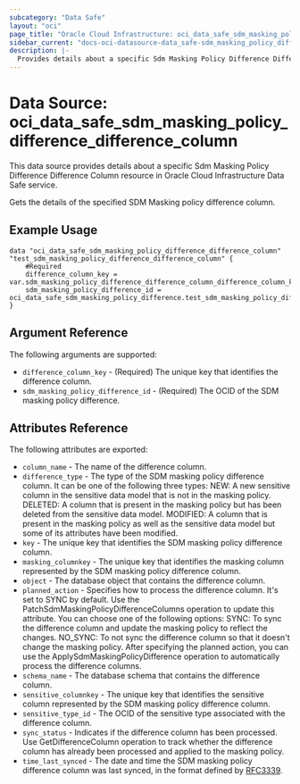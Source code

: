 ```yaml
---
subcategory: "Data Safe"
layout: "oci"
page_title: "Oracle Cloud Infrastructure: oci_data_safe_sdm_masking_policy_difference_difference_column"
sidebar_current: "docs-oci-datasource-data_safe-sdm_masking_policy_difference_difference_column"
description: |-
  Provides details about a specific Sdm Masking Policy Difference Difference Column in Oracle Cloud Infrastructure Data Safe service
---
```


# Data Source: oci_data_safe_sdm_masking_policy_difference_difference_column
This data source provides details about a specific Sdm Masking Policy Difference Difference Column resource in Oracle Cloud Infrastructure Data Safe service.

Gets the details of the specified SDM Masking policy difference column.

## Example Usage

```hcl
data "oci_data_safe_sdm_masking_policy_difference_difference_column" "test_sdm_masking_policy_difference_difference_column" {
	#Required
	difference_column_key = var.sdm_masking_policy_difference_difference_column_difference_column_key
	sdm_masking_policy_difference_id = oci_data_safe_sdm_masking_policy_difference.test_sdm_masking_policy_difference.id
}
```

## Argument Reference

The following arguments are supported:

* `difference_column_key` - (Required) The unique key that identifies the difference column.
* `sdm_masking_policy_difference_id` - (Required) The OCID of the SDM masking policy difference.


## Attributes Reference

The following attributes are exported:

* `column_name` - The name of the difference column.
* `difference_type` - The type of the SDM masking policy difference column. It can be one of the following three types: NEW: A new sensitive column in the sensitive data model that is not in the masking policy. DELETED: A column that is present in the masking policy but has been deleted from the sensitive data model. MODIFIED: A column that is present in the masking policy as well as the sensitive data model but some of its attributes have been modified. 
* `key` - The unique key that identifies the SDM masking policy difference column.
* `masking_columnkey` - The unique key that identifies the masking column represented by the SDM masking policy difference column.
* `object` - The database object that contains the difference column.
* `planned_action` - Specifies how to process the difference column. It's set to SYNC by default. Use the PatchSdmMaskingPolicyDifferenceColumns operation to update this attribute. You can choose one of the following options: SYNC: To sync the difference column and update the masking policy to reflect the changes. NO_SYNC: To not sync the difference column so that it doesn't change the masking policy. After specifying the planned action, you can use the ApplySdmMaskingPolicyDifference operation to automatically process the difference columns. 
* `schema_name` - The database schema that contains the difference column.
* `sensitive_columnkey` - The unique key that identifies the sensitive column represented by the SDM masking policy difference column.
* `sensitive_type_id` - The OCID of the sensitive type associated with the difference column.
* `sync_status` - Indicates if the difference column has been processed. Use GetDifferenceColumn operation to  track whether the difference column has already been processed and applied to the masking policy. 
* `time_last_synced` - The date and time the SDM masking policy difference column was last synced, in the format defined by [RFC3339](https://tools.ietf.org/html/rfc3339).

